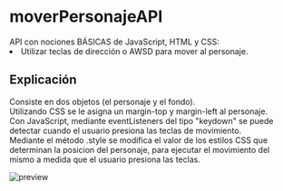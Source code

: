 # moverPersonajeAPI
<div> API con nociones BÁSICAS de JavaScript, HTML y CSS:
  <li> Utilizar teclas de dirección o AWSD para mover al personaje. </li>
 </div>
 <div>
  <h2> Explicación </h2>
    <p> Consiste en dos objetos (el personaje y el fondo). <br>
    Utilizando CSS se le asigna un margin-top y margin-left al personaje. <br>
    Con JavaScript, mediante eventListeners del tipo "keydown" se puede detectar cuando el usuario presiona las teclas de movimiento. <br>
    Mediante el método .style se modifica el valor de los estilos CSS que determinan la posicion del personaje, para ejecutar el movimiento del mismo a medida que el usuario       presiona las teclas. </p>
</div>

![preview](https://user-images.githubusercontent.com/91494874/154810892-8f580531-b9bb-46a3-a5d5-b1a22a1fd387.png)
